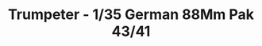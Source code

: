 ---
layout: product
title: "Trumpeter - 1/35 German 88Mm Pak 43/41"
price: "4500" 
desc: "N/A"
img_path: "/assets/img/TRU02308.webp"
brand: "N/A"
available: false
special_offer: false
new: false
soon: false
cat: "010000"
subcat: "013400"
subsubcat: "0N/A"
sifra: "TRU02308"
popular: false
spec: false
---